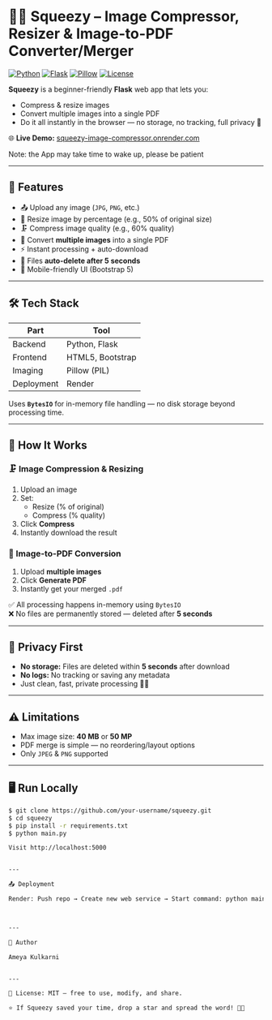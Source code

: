 # 🍋‍🟩 Squeezy – Image Compressor, Resizer & Image-to-PDF Converter/Merger

[![Python](https://img.shields.io/badge/python-3.8%2B-blue)]()
[![Flask](https://img.shields.io/badge/flask-2.x-lightgrey)]()
[![Pillow](https://img.shields.io/badge/pillow-9.x-green)]()
[![License](https://img.shields.io/badge/license-MIT-orange)]()

**Squeezy** is a beginner-friendly **Flask** web app that lets you:
- Compress & resize images
- Convert multiple images into a single PDF
- Do it all instantly in the browser — no storage, no tracking, full privacy 🔏

🌐 **Live Demo:** [squeezy-image-compressor.onrender.com](https://squeezy-image-compressor.onrender.com)

Note: the App may take time to wake up, please be patient

---

## 📸 Features
- 📤 Upload any image (`JPG`, `PNG`, etc.)
- 📏 Resize image by percentage (e.g., 50% of original size)
- 🗜️ Compress image quality (e.g., 60% quality)
- 📄 Convert **multiple images** into a single PDF
- ⚡ Instant processing + auto-download
- 🧹 Files **auto-delete after 5 seconds**
- 📱 Mobile-friendly UI (Bootstrap 5)

---

## 🛠 Tech Stack
| Part        | Tool             |
|-------------|------------------|
| Backend     | Python, Flask    |
| Frontend    | HTML5, Bootstrap |
| Imaging     | Pillow (PIL)     |
| Deployment  | Render           |

Uses **`BytesIO`** for in-memory file handling — no disk storage beyond processing time.

---

## 🚀 How It Works

### 🗜️ Image Compression & Resizing
1. Upload an image
2. Set:
   - Resize (% of original)
   - Compress (% quality)
3. Click **Compress**
4. Instantly download the result

### 📄 Image-to-PDF Conversion
1. Upload **multiple images**
2. Click **Generate PDF**
3. Instantly get your merged `.pdf`

✅ All processing happens in-memory using `BytesIO`  
❌ No files are permanently stored — deleted after **5 seconds**

---

## 🔐 Privacy First
- **No storage:** Files are deleted within **5 seconds** after download
- **No logs:** No tracking or saving any metadata
- Just clean, fast, private processing 🍋‍🟩

---

## ⚠️ Limitations
- Max image size: **40 MB** or **50 MP**
- PDF merge is simple — no reordering/layout options
- Only `JPEG` & `PNG` supported

---

## 🖥️ Run Locally
```bash
$ git clone https://github.com/your-username/squeezy.git
$ cd squeezy
$ pip install -r requirements.txt
$ python main.py

Visit http://localhost:5000


---

📤 Deployment

Render: Push repo → Create new web service → Start command: python main.py



---

👤 Author

Ameya Kulkarni


---

📜 License: MIT — free to use, modify, and share.

⭐ If Squeezy saved your time, drop a star and spread the word! 🍋‍🟩



